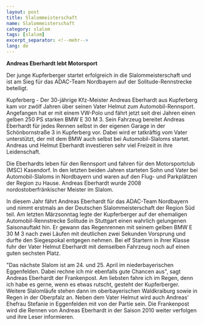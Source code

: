 ```yaml
---
layout: post
title: Slalommeisterschaft
name: Slalommeisterschaft
category: slalom
tags: [slalom]
excerpt_separator: <!--mehr-->
lang: de
---
```


**Andreas Eberhardt lebt Motorsport**

Der junge Kupferberger startet erfolgreich in die Slalommeisterschaft und ist am Sieg für das ADAC-Team Nordbayern auf der Solitude-Rennstrecke beteiligt.

<!--mehr-->

Kupferberg - Der 30-jährige Kfz-Meister Andreas Eberhardt aus Kupferberg kam vor zwölf Jahren über seinen Vater Helmut zum Automobil-Rennsport. Angefangen hat er mit einem VW-Polo und fährt jetzt seit drei Jahren einen gelben 250 PS starken BMW E 30 M 3. Sein Fahrzeug bereitet Andreas Eberhardt für jedes Rennen selbst in der eigenen Garage in der Schönbornstraße 3 in Kupferberg vor. Dabei wird er tatkräftig vom Vater unterstützt, der mit dem BMW auch selbst bei Automobil-Slaloms startet. Andreas und Helmut Eberhardt investieren sehr viel Freizeit in ihre Leidenschaft.

Die Eberhardts leben für den Rennsport und fahren für den Motorsportclub (MSC) Kasendorf. In den letzten beiden Jahren starteten Sohn und Vater bei Automobil-Slaloms in Nordbayern und waren auf den Flug- und Parkplätzen der Region zu Hause. Andreas Eberhardt wurde 2008 nordostoberfränkischer Meister im Slalom.

In diesem Jahr fährt Andreas Eberhardt für das ADAC-Team Nordbayern und nimmt erstmals an der Deutschen Slalommeisterschaft der Region Süd teil. Am letzten Märzsonntag legte der Kupferberger auf der ehemaligen Automobil-Rennstrecke Solitude in Stuttgart einen wahrlich gelungenen Saisonauftakt hin. Er gewann das Regenrennen mit seinem gelben BMW E 30 M 3 nach zwei Läufen mit deutlichen zwei Sekunden Vorsprung und durfte den Siegespokal entgegen nehmen. Bei elf Startern in ihrer Klasse fuhr der Vater Helmut Eberhardt mit demselben Fahrzeug noch auf einen guten sechsten Platz.

"Das nächste Slalom ist am 24. und 25. April im niederbayerischen Eggenfelden. Dabei rechne ich mir ebenfalls gute Chancen aus", sagt Andreas Eberhardt der Frankenpost. Am liebsten fahre ich im Regen, denn ich habe es gerne, wenn es etwas rutscht, gesteht der Kupferberger. Weitere Slalomläufe stehen dann im oberbayerischen Waldkraiburg sowie in Regen in der Oberpfalz an. Neben dem Vater Helmut wird auch Andreas' Ehefrau Stefanie in Eggenfelden mit von der Partie sein. Die Frankenpost wird die Rennen von Andreas Eberhardt in der Saison 2010 weiter verfolgen und ihre Leser informieren.

